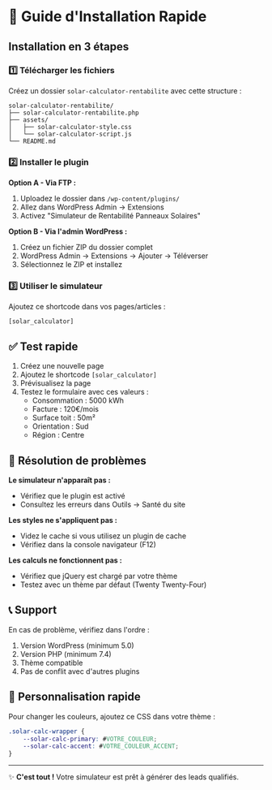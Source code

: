 # 🚀 Guide d'Installation Rapide

## Installation en 3 étapes

### 1️⃣ Télécharger les fichiers
Créez un dossier `solar-calculator-rentabilite` avec cette structure :
```
solar-calculator-rentabilite/
├── solar-calculator-rentabilite.php
├── assets/
│   ├── solar-calculator-style.css
│   └── solar-calculator-script.js
└── README.md
```

### 2️⃣ Installer le plugin
**Option A - Via FTP :**
1. Uploadez le dossier dans `/wp-content/plugins/`
2. Allez dans WordPress Admin → Extensions
3. Activez "Simulateur de Rentabilité Panneaux Solaires"

**Option B - Via l'admin WordPress :**
1. Créez un fichier ZIP du dossier complet
2. WordPress Admin → Extensions → Ajouter → Téléverser
3. Sélectionnez le ZIP et installez

### 3️⃣ Utiliser le simulateur
Ajoutez ce shortcode dans vos pages/articles :
```
[solar_calculator]
```

## ✅ Test rapide

1. Créez une nouvelle page
2. Ajoutez le shortcode `[solar_calculator]`
3. Prévisualisez la page
4. Testez le formulaire avec ces valeurs :
   - Consommation : 5000 kWh
   - Facture : 120€/mois
   - Surface toit : 50m²
   - Orientation : Sud
   - Région : Centre

## 🔧 Résolution de problèmes

**Le simulateur n'apparaît pas :**
- Vérifiez que le plugin est activé
- Consultez les erreurs dans Outils → Santé du site

**Les styles ne s'appliquent pas :**
- Videz le cache si vous utilisez un plugin de cache
- Vérifiez dans la console navigateur (F12)

**Les calculs ne fonctionnent pas :**
- Vérifiez que jQuery est chargé par votre thème
- Testez avec un thème par défaut (Twenty Twenty-Four)

## 📞 Support
En cas de problème, vérifiez dans l'ordre :
1. Version WordPress (minimum 5.0)
2. Version PHP (minimum 7.4)
3. Thème compatible
4. Pas de conflit avec d'autres plugins

## 🎨 Personnalisation rapide
Pour changer les couleurs, ajoutez ce CSS dans votre thème :
```css
.solar-calc-wrapper {
    --solar-calc-primary: #VOTRE_COULEUR;
    --solar-calc-accent: #VOTRE_COULEUR_ACCENT;
}
```

---
✨ **C'est tout !** Votre simulateur est prêt à générer des leads qualifiés. 